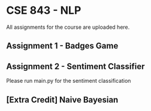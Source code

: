 # CSE 843 - NLP

All assignments for the course are uploaded here.

## Assignment 1 - Badges Game

## Assignment 2 - Sentiment Classifier

Please run main.py for the sentiment classification

## [Extra Credit] Naive Bayesian
